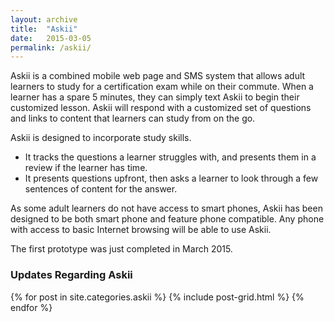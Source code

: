 ```yaml
---
layout: archive
title:  "Askii"
date:   2015-03-05
permalink: /askii/
---
```


Askii is a combined mobile web page and SMS system that allows adult learners to study for a certification exam while on their commute. When a learner has a spare 5 minutes, they can simply text Askii to begin their customized lesson. Askii will respond with a customized set of questions and links to content that learners can study from on the go.

Askii is designed to incorporate study skills. 

- It tracks the questions a learner struggles with, and presents them in a review if the learner has time. 
- It presents questions upfront, then asks a learner to look through a few sentences of content for the answer.

As some adult learners do not have access to smart phones, Askii has been designed to be both smart phone and feature phone compatible. Any phone with access to basic Internet browsing will be able to use Askii.

The first prototype was just completed in March 2015.

### Updates Regarding Askii

<div class="tiles">
    {% for post in site.categories.askii %}
        {% include post-grid.html %}
    {% endfor %}
</div>
